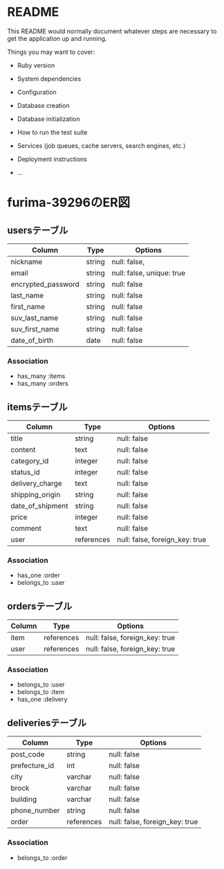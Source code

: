 # README

This README would normally document whatever steps are necessary to get the
application up and running.

Things you may want to cover:

* Ruby version

* System dependencies

* Configuration

* Database creation

* Database initialization

* How to run the test suite

* Services (job queues, cache servers, search engines, etc.)

* Deployment instructions

* ...



# furima-39296のER図

## usersテーブル

|  Column            |  Type      |  Options                       |
| ------------------ | ---------- | ------------------------------ |
| nickname           | string     | null: false,                   |
| email              | string     | null: false, unique: true      |
| encrypted_password | string     | null: false                    |
| last_name          | string     | null: false                    |
| first_name         | string     | null: false                    |
| suv_last_name      | string     | null: false                    |
| suv_first_name     | string     | null: false                    |
| date_of_birth      | date       | null: false                    |


### Association

- has_many :items
- has_many :orders


## itemsテーブル

|  Column            |  Type      |  Options                       |
| ------------------ | ---------- | ------------------------------ |
| title              | string     | null: false                    |
| content            | text       | null: false                    |
| category_id        | integer    | null: false                    |
| status_id          | integer    | null: false                    |
| delivery_charge    | text       | null: false                    |
| shipping_origin    | string     | null: false                    |
| date_of_shipment   | string     | null: false                    |
| price              | integer    | null: false                    |
| comment            | text       | null: false                    |
| user               | references | null: false, foreign_key: true |

### Association

- has_one :order
- belongs_to :user



## ordersテーブル

|  Column            |  Type      |  Options                       |
| ------------------ | ---------- | ------------------------------ |
| item               | references | null: false, foreign_key: true |
| user               | references | null: false, foreign_key: true |

### Association

- belongs_to :user
- belongs_to :item
- has_one :delivery


## deliveriesテーブル

|  Column            |  Type      |  Options                       |
| ------------------ | ---------- | ------------------------------ |
| post_code          | string     | null: false                    |
| prefecture_id      | int        | null: false                    |
| city               | varchar    | null: false                    |
| brock              | varchar    | null: false                    |
| building           | varchar    | null: false                    |
| phone_number       | string     | null: false                    |
| order              | references | null: false, foreign_key: true |

### Association

- belongs_to :order
